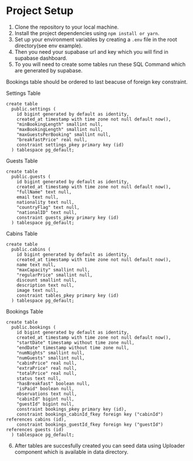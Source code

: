 # Project Setup

1. Clone the repository to your local machine.
2. Install the project dependencies using `npm install or yarn`.
3. Set up your environment variables by creating a `.env` file in the root directory(see env example).
4. Then you need your supabase url and key which you will find in supabase dashboard.
5. To you will need to create some tables run these SQL Command which are generated by supabase.

Bookings table should be ordered to last beacuse of foreign key constraint.

 Settings Table

```shell
create table
  public.settings (
    id bigint generated by default as identity,
    created_at timestamp with time zone not null default now(),
    "minBookingLength" smallint null,
    "maxBookingLength" smallint null,
    "maxGuestsPerBooking" smallint null,
    "breakfastPrice" real null,
    constraint settings_pkey primary key (id)
  ) tablespace pg_default;
```
 Guests Table

```shell
create table
  public.guests (
    id bigint generated by default as identity,
    created_at timestamp with time zone not null default now(),
    "fullName" text null,
    email text null,
    nationality text null,
    "countryFlag" text null,
    "nationalID" text null,
    constraint guests_pkey primary key (id)
  ) tablespace pg_default;
```
Cabins Table

```shell
create table
  public.cabins (
    id bigint generated by default as identity,
    created_at timestamp with time zone not null default now(),
    name text null,
    "maxCapacity" smallint null,
    "regularPrice" smallint null,
    discount smallint null,
    description text null,
    image text null,
    constraint tables_pkey primary key (id)
  ) tablespace pg_default;
```
Bookings Table

```shell
create table
  public.bookings (
    id bigint generated by default as identity,
    created_at timestamp with time zone not null default now(),
    "startDate" timestamp without time zone null,
    "endDate" timestamp without time zone null,
    "numNights" smallint null,
    "numGuests" smallint null,
    "cabinPrice" real null,
    "extraPrice" real null,
    "totalPrice" real null,
    status text null,
    "hasBreakfast" boolean null,
    "isPaid" boolean null,
    observations text null,
    "cabinId" bigint null,
    "guestId" bigint null,
    constraint bookings_pkey primary key (id),
    constraint bookings_cabinId_fkey foreign key ("cabinId") references cabins (id),
    constraint bookings_guestId_fkey foreign key ("guestId") references guests (id)
  ) tablespace pg_default;
```

   
6. After tables are succesfully created you can seed data using Uploader component which is available in data directory. 
